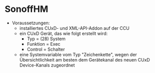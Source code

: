 # SonoffHM

- Voraussetzungen: 
  - installiertes CUxD- und XML-API-Addon auf der CCU
  - ein CUxD Gerät, das wie folgt erstellt wird:
    - Typ = (28) System
    - Funktion = Exec
    - Control = Schalter
  - eine Systemvariable vom Typ "Zeichenkette", wegen der Übersichtlichkeit am besten dem Gerätekanal des neuen CUxD Device-Kanals zugeordnet
  
  


